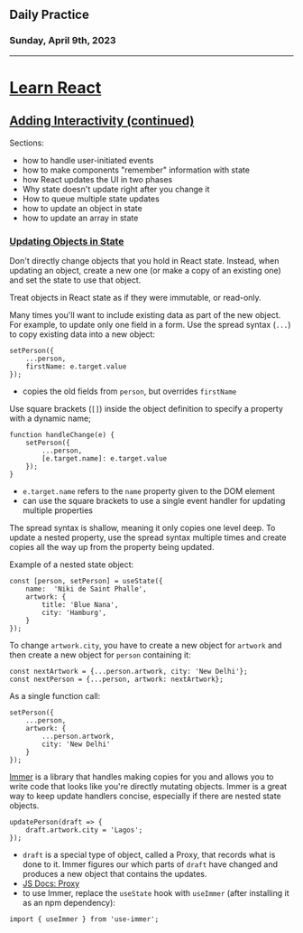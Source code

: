 ## Daily Practice
### Sunday, April 9th, 2023
---


# [Learn React](https://react.dev/learn)  


## [Adding Interactivity (continued)](https://react.dev/learn/adding-interactivity)

Sections:  
- how to handle user-initiated events
- how to make components "remember" information with state
- how React updates the UI in two phases
- Why state doesn't update right after you change it
- How to queue multiple state updates
- how to update an object in state
- how to update an array in state


### [Updating Objects in State](https://react.dev/learn/updating-objects-in-state)

Don't directly change objects that you hold in React state. Instead, when updating an object, create a new one (or make a copy of an existing one) and set the state to use that object.

Treat objects in React state as if they were immutable, or read-only.

Many times you'll want to include existing data as part of the new object. For example, to update only one field in a form. Use the spread syntax (`...`) to copy existing data into a new object:

```
setPerson({
    ...person,
    firstName: e.target.value
});
```
- copies the old fields from `person`, but overrides `firstName`

Use square brackets (`[]`) inside the object definition to specify a property with a dynamic name;

```
function handleChange(e) {
    setPerson({
        ...person,
        [e.target.name]: e.target.value
    });
}
```
- `e.target.name` refers to the `name` property given to the DOM element
- can use the square brackets to use a single event handler for updating multiple properties


The spread syntax is shallow, meaning it only copies one level deep. To update a nested property, use the spread syntax multiple times and create copies all the way up from the property being updated.

Example of a nested state object:
```
const [person, setPerson] = useState({
    name:  'Niki de Saint Phalle',
    artwork: {
        title: 'Blue Nana',
        city: 'Hamburg',
    }
});
```

To change `artwork.city`, you have to create a new object for `artwork` and then create a new object for `person` containing it:
```
const nextArtwork = {...person.artwork, city: 'New Delhi'};
const nextPerson = {...person, artwork: nextArtwork};
```

As a single function call:
```
setPerson({
    ...person,
    artwork: {
        ...person.artwork,
        city: 'New Delhi'
    }
});
```

[Immer](https://github.com/immerjs/use-immer) is a library that handles making copies for you and allows you to write code that looks like you're directly mutating objects. Immer is a great way to keep update handlers concise, especially if there are nested state objects.

```
updatePerson(draft => {
    draft.artwork.city = 'Lagos';
});
```
- `draft` is a special type of object, called a Proxy, that records what is done to it. Immer figures our which parts of `draft` have changed and produces a new object that contains the updates.
- [JS Docs: Proxy](https://developer.mozilla.org/en-US/docs/Web/JavaScript/Reference/Global_Objects/Proxy)
- to use Immer, replace the `useState` hook with `useImmer` (after installing it as an npm dependency):
```
import { useImmer } from 'use-immer';
```
